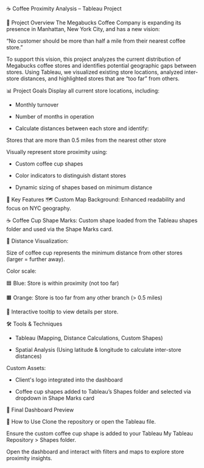 ☕ Coffee Proximity Analysis – Tableau Project

📍 Project Overview
The Megabucks Coffee Company is expanding its presence in Manhattan, New York City, and has a new vision:

“No customer should be more than half a mile from their nearest coffee store.”

To support this vision, this project analyzes the current distribution of Megabucks coffee stores and identifies potential geographic gaps between stores. Using Tableau, we visualized existing store locations, analyzed inter-store distances, and highlighted stores that are “too far” from others.

📊 Project Goals
Display all current store locations, including:

*    Monthly turnover

*    Number of months in operation

*    Calculate distances between each store and identify:

   Stores that are more than 0.5 miles from the nearest other store

Visually represent store proximity using:

*    Custom coffee cup shapes

*    Color indicators to distinguish distant stores

*    Dynamic sizing of shapes based on minimum distance

📌 Key Features
🗺️ Custom Map Background: Enhanced readability and focus on NYC geography.

☕ Coffee Cup Shape Marks: Custom shape loaded from the Tableau shapes folder and used via the Shape Marks card.

📏 Distance Visualization:

Size of coffee cup represents the minimum distance from other stores (larger = further away).

Color scale:

🟦 Blue: Store is within proximity (not too far)

🟧 Orange: Store is too far from any other branch (> 0.5 miles)

🧭 Interactive tooltip to view details per store.

🛠️ Tools & Techniques
*    Tableau (Mapping, Distance Calculations, Custom Shapes)

*    Spatial Analysis (Using latitude & longitude to calculate inter-store distances)

Custom Assets:

*    Client's logo integrated into the dashboard

*    Coffee cup shapes added to Tableau’s Shapes folder and selected via dropdown in Shape Marks card

📸 Final Dashboard Preview

🚀 How to Use
Clone the repository or open the Tableau file.

Ensure the custom coffee cup shape is added to your Tableau My Tableau Repository > Shapes folder.

Open the dashboard and interact with filters and maps to explore store proximity insights.

